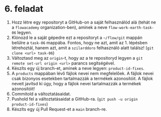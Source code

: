 # 6. feladat

1. Hozz létre egy repositoryt a GitHub-on a saját felhasználód alá (tehát ne a `flowacademy` organization-ben), aminek a neve `flow-work-earth-task-06` legyen.
2. Klónozd le a saját gépedre ezt a repositoryt a `~/flow/git` mappán belülre a `task-06` mappába. Fontos, hogy ne azt, amit az 1. lépésben létrehoztál, hanem azt, amit a `szilarddoro` felhasználó alatt találsz! (`git clone <url> task-06`)
3. Változtasd meg az `origin`-t, hogy az a te repositoryd legyen a `git remote set-url origin <url>` parancs segítségével.
4. Készíts egy új branch-et, aminek a neve legyen: `product-id-fixes`.
5. A `products` mappában lévő fájlok nevei nem megfelelőek. A fájlok nevei csak bizonyos esetekben tartalmazzák a termékek azonosítóit. A fájlok neveit javítsd ki úgy, hogy a fájlok nevei tartalmazzák a termékek azonosítóit!
6. Commitold a változtatásaidat.
7. Pushold fel a változtatásaidat a GitHub-ra. (`git push -u origin product-id-fixes`)
8. Készíts egy új Pull Request-et a `main` branch-re.
